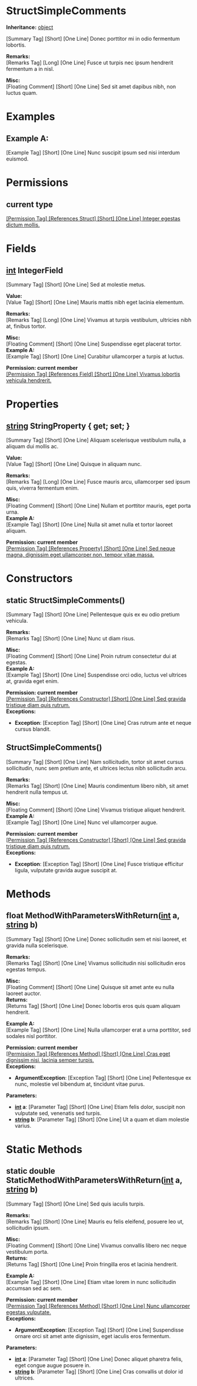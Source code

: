 # StructSimpleComments

**Inheritance:** [object](https://docs.microsoft.com/en-us/dotnet/api/system.object)  
  
[Summary Tag] [Short] [One Line] Donec porttitor mi in odio fermentum lobortis.  
  
**Remarks:**  
[Remarks Tag] [Long] [One Line] Fusce ut turpis nec ipsum hendrerit fermentum a in nisl.  
  
**Misc:**  
[Floating Comment] [Short] [One Line] Sed sit amet dapibus nibh, non luctus quam.  

# Examples

## Example A:

[Example Tag] [Short] [One Line] Nunc suscipit ipsum sed nisi interdum euismod.  

# Permissions

## current type

[[Permission Tag] [References Struct] [Short] [One Line] Integer egestas dictum mollis.](Test.StructSimpleComments.md)

# Fields

## [int](https://docs.microsoft.com/en-us/dotnet/api/system.int32) IntegerField

[Summary Tag] [Short] [One Line] Sed at molestie metus.  
  
**Value:**  
[Value Tag] [Short] [One Line] Mauris mattis nibh eget lacinia elementum.  
  
**Remarks:**  
[Remarks Tag] [Long] [One Line] Vivamus at turpis vestibulum, ultricies nibh at, finibus tortor.  
  
**Misc:**  
[Floating Comment] [Short] [One Line] Suspendisse eget placerat tortor.  
**Example A:**  
[Example Tag] [Short] [One Line] Curabitur ullamcorper a turpis at luctus.  
  
**Permission: current member**  
[[Permission Tag] [References Field] [Short] [One Line] Vivamus lobortis vehicula hendrerit.](Test.StructSimpleComments.md)  

# Properties

## [string](https://docs.microsoft.com/en-us/dotnet/api/system.string) StringProperty { get; set; }

[Summary Tag] [Short] [One Line] Aliquam scelerisque vestibulum nulla, a aliquam dui mollis ac.  
  
**Value:**  
[Value Tag] [Short] [One Line] Quisque in aliquam nunc.  
  
**Remarks:**  
[Remarks Tag] [Long] [One Line] Fusce mauris arcu, ullamcorper sed ipsum quis, viverra fermentum enim.  
  
**Misc:**  
[Floating Comment] [Short] [One Line] Nullam et porttitor mauris, eget porta urna.  
**Example A:**  
[Example Tag] [Short] [One Line] Nulla sit amet nulla et tortor laoreet aliquam.  
  
**Permission: current member**  
[[Permission Tag] [References Property] [Short] [One Line] Sed neque magna, dignissim eget ullamcorper non, tempor vitae massa.](Test.StructSimpleComments.md)  

# Constructors

## static StructSimpleComments()

[Summary Tag] [Short] [One Line] Pellentesque quis ex eu odio pretium vehicula.  
  
**Remarks:**  
[Remarks Tag] [Short] [One Line] Nunc ut diam risus.  
  
**Misc:**  
[Floating Comment] [Short] [One Line] Proin rutrum consectetur dui at egestas.  
**Example A:**  
[Example Tag] [Short] [One Line] Suspendisse orci odio, luctus vel ultrices at, gravida eget enim.  
  
**Permission: current member**  
[[Permission Tag] [References Constructor] [Short] [One Line] Sed gravida tristique diam quis rutrum.](Test.StructSimpleComments.md)  
**Exceptions:**  
* **Exception**: [Exception Tag] [Short] [One Line] Cras rutrum ante et neque cursus blandit.  

  

## StructSimpleComments()

[Summary Tag] [Short] [One Line] Nam sollicitudin, tortor sit amet cursus sollicitudin, nunc sem pretium ante, et ultrices lectus nibh sollicitudin arcu.  
  
**Remarks:**  
[Remarks Tag] [Short] [One Line] Mauris condimentum libero nibh, sit amet hendrerit nulla tempus ut.  
  
**Misc:**  
[Floating Comment] [Short] [One Line] Vivamus tristique aliquet hendrerit.  
**Example A:**  
[Example Tag] [Short] [One Line] Nunc vel ullamcorper augue.  
  
**Permission: current member**  
[[Permission Tag] [References Constructor] [Short] [One Line] Sed gravida tristique diam quis rutrum.](Test.StructSimpleComments.md)  
**Exceptions:**  
* **Exception**: [Exception Tag] [Short] [One Line] Fusce tristique efficitur ligula, vulputate gravida augue suscipit at.  

  

# Methods

## float MethodWithParametersWithReturn([int](https://docs.microsoft.com/en-us/dotnet/api/system.int32) a, [string](https://docs.microsoft.com/en-us/dotnet/api/system.string) b)

[Summary Tag] [Short] [One Line] Donec sollicitudin sem et nisi laoreet, et gravida nulla scelerisque.  
  
**Remarks:**  
[Remarks Tag] [Short] [One Line] Vivamus sollicitudin nisi sollicitudin eros egestas tempus.  
  
**Misc:**  
[Floating Comment] [Short] [One Line] Quisque sit amet ante eu nulla laoreet auctor.  
**Returns:**  
[Returns Tag] [Short] [One Line] Donec lobortis eros quis quam aliquam hendrerit.  
  
**Example A:**  
[Example Tag] [Short] [One Line] Nulla ullamcorper erat a urna porttitor, sed sodales nisl porttitor.  
  
**Permission: current member**  
[[Permission Tag] [References Method] [Short] [One Line] Cras eget dignissim nisi, lacinia semper turpis.](Test.StructSimpleComments.md)  
**Exceptions:**  
* **ArgumentException**: [Exception Tag] [Short] [One Line] Pellentesque ex nunc, molestie vel bibendum at, tincidunt vitae purus.  

  
**Parameters:**  
* **[int](https://docs.microsoft.com/en-us/dotnet/api/system.int32) a**: [Parameter Tag] [Short] [One Line] Etiam felis dolor, suscipit non vulputate sed, venenatis sed turpis.  
* **[string](https://docs.microsoft.com/en-us/dotnet/api/system.string) b**: [Parameter Tag] [Short] [One Line] Ut a quam et diam molestie varius.  

  

# Static Methods

## static double StaticMethodWithParametersWithReturn([int](https://docs.microsoft.com/en-us/dotnet/api/system.int32) a, [string](https://docs.microsoft.com/en-us/dotnet/api/system.string) b)

[Summary Tag] [Short] [One Line] Sed quis iaculis turpis.  
  
**Remarks:**  
[Remarks Tag] [Short] [One Line] Mauris eu felis eleifend, posuere leo ut, sollicitudin ipsum.  
  
**Misc:**  
[Floating Comment] [Short] [One Line] Vivamus convallis libero nec neque vestibulum porta.  
**Returns:**  
[Returns Tag] [Short] [One Line] Proin fringilla eros et lacinia hendrerit.  
  
**Example A:**  
[Example Tag] [Short] [One Line] Etiam vitae lorem in nunc sollicitudin accumsan sed ac sem.  
  
**Permission: current member**  
[[Permission Tag] [References Method] [Short] [One Line] Nunc ullamcorper egestas vulputate.](Test.StructSimpleComments.md)  
**Exceptions:**  
* **ArgumentException**: [Exception Tag] [Short] [One Line] Suspendisse ornare orci sit amet ante dignissim, eget iaculis eros fermentum.  

  
**Parameters:**  
* **[int](https://docs.microsoft.com/en-us/dotnet/api/system.int32) a**: [Parameter Tag] [Short] [One Line] Donec aliquet pharetra felis, eget congue augue posuere in.  
* **[string](https://docs.microsoft.com/en-us/dotnet/api/system.string) b**: [Parameter Tag] [Short] [One Line] Cras convallis ut dolor id ultrices.  

  

